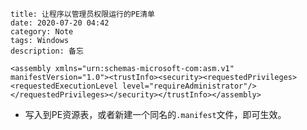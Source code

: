 ```
title: 让程序以管理员权限运行的PE清单
date: 2020-07-20 04:42
category: Note
tags: Windows
description: 备忘
```

`<assembly xmlns="urn:schemas-microsoft-com:asm.v1" manifestVersion="1.0"><trustInfo><security><requestedPrivileges><requestedExecutionLevel level="requireAdministrator"/></requestedPrivileges></security></trustInfo></assembly>`

* 写入到PE资源表，或者新建一个同名的`.manifest`文件，即可生效。
